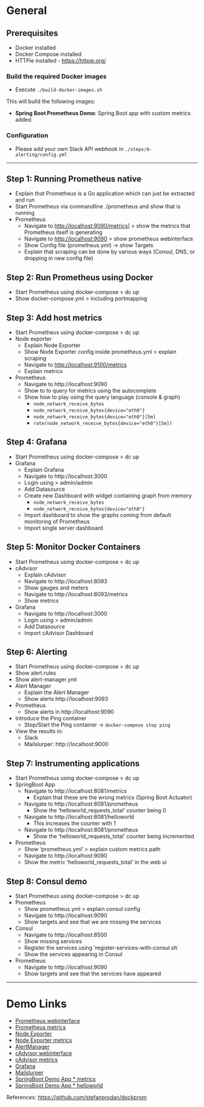 # General

## Prerequisites

* Docker installed
* Docker Compose installed
* HTTPie installed - <https://httpie.org/>

### Build the required Docker images

* Execute `./build-docker-images.sh`

This will build the following images:

* **Spring Boot Prometheus Demo**: Spring Boot app with custom metrics added

### Configuration

* Please add your own Slack API webhook in `./steps/6-alerting/config.yml`

---

## Step 1: Running Prometheus native

* Explain that Prometheus is a Go application which can just be extracted and run
* Start Prometheus via commandline ./prometheus and show that is running
* Prometheus
  * Navigate to <http://localhost:9090/metrics]> > show the metrics that Prometheus itself is generating
  * Navigate to <http://localhost:9090> > show prometheus webinterface
  * Show Config file (prometheus.yml) -> show Targets
  * Explain that scraping can be done by various ways (Consul, DNS, or dropping in new config file)

## Step 2: Run Prometheus using Docker

* Start Prometheus using docker-compose > dc up
* Show docker-compose.yml > including portmapping

## Step 3: Add host metrics

* Start Prometheus using docker-compose > dc up
* Node exporter
  * Explain Node Exporter
  * Show Node Exporter config inside prometheus.yml > explain scraping
  * Navigate to <http://localhost:9100/metrics>
  * Explain metrics
* Prometheus
  * Navigate to http://localhost:9090
  * Show to to query for metrics using the autocomplete
  * Show how to play using the query language (console & graph)
    * `node_network_receive_bytes`
    * `node_network_receive_bytes{device="eth0"}`
    * `node_network_receive_bytes{device="eth0"}[5m]`
    * `rate(node_network_receive_bytes{device="eth0"}[5m])`

## Step 4: Grafana

* Start Prometheus using docker-compose > dc up
* Grafana
  * Explain Grafana
  * Navigate to http://localhost:3000
  * Login using > admin/admin
  * Add Datasource
  * Create new Dashboard with widget containing graph from memory
    * `node_network_receive_bytes`
    * `node_network_receive_bytes{device="eth0"}`
  * Import dashboard to show the graphs coming from default monitoring of Prometheus
  * Import single server dashboard

## Step 5: Monitor Docker Containers

* Start Prometheus using docker-compose > dc up
* cAdvisor
  * Explain cAdvisor
  * Navigate to http://localhost:8093
  * Show gauges and meters
  * Navigate to http://localhost:8093/metrics
  * Show metrics
* Grafana
  * Navigate to http://localhost:3000
  * Login using > admin/admin
  * Add Datasource
  * Import cAdvisor Dashboard

## Step 6: Alerting

* Start Prometheus using docker-compose > dc up
* Show alert.rules
* Show alert-manager.yml
* Alert Manager
  * Explain the Alert Manager
  * Show alerts http://localhost:9093
* Prometheus
  * Show alerts in http://localhost:9090
* Introduce the Ping container
  * Stop/Start the Ping container -> `docker-compose stop ping`
* View the results in:
  * Slack 
  * Mailslurper: http://localhost:9000

## Step 7: Instrumenting applications

* Start Prometheus using docker-compose > dc up
* SpringBoot App
  * Navigate to http://localhost:8081/metrics
    * Explain that these are the wrong metrics (Spring Boot Actuator)
  * Navigate to http://localhost:8081/prometheus
    * Show the ‘helloworld_requests_total’ counter being 0
  * Navigate to http://localhost:8081/helloworld
    * This increases the counter with 1
  * Navigate to http://localhost:8081/prometheus
    * Show the ‘helloworld_requests_total’ counter being incremented
* Prometheus
  * Show ‘prometheus.yml’ > explain custom metrics path
  * Navigate to http://localhost:9090
  * Show the metric  ‘helloworld_requests_total’ in the web ui


## Step 8: Consul demo

* Start Prometheus using docker-compose > dc up
* Prometheus
  * Show prometheus.yml > explain consul config
  * Navigate to  http://localhost:9090
  * Show targets and see that we are missing the services
* Consul
  * Navigate to http://localhost:8500
  * Show missing services
  * Register the services using ‘register-services-with-consul.sh`
  * Show the services appearing in Consul
* Prometheus
  * Navigate to  http://localhost:9090
  * Show targets and see that the services have appeared

---

# Demo Links

* [Prometheus webinterface][prometheus-ui]
* [Prometheus metrics][prometheus-metrics]
* [Node Exporter][node-exporter]
* [Node Exporter metrics][node-exporter-metrics]
* [AlertManager][alertmanager]
* [cAdvisor webinterface][cadvisor-ui]
* [cAdvisor metrics][cadvisor-metrics]
* [Grafana][grafana]
* [Mailslurper][mailslurper]
* [SpringBoot Demo App * metrics][springboot metrics]
* [SpringBoot Demo App * helloworld][springboot helloworld]

[prometheus-ui]: http://localhost:9090
[prometheus-metrics]: http://localhost:9090/metrics
[node-exporter]: http://localhost:9100
[node-exporter-metrics]: http://localhost:9100/metrics
[alertmanager]: http://localhost:9093
[cadvisor-ui]: http://localhost:8095
[cadvisor-metrics]: http://localhost:8095/metrics
[grafana]: http://localhost:3000
[alert-manager]: http://localhost:9093
[mailslurper]: http://localhost:9000
[springboot metrics]: http://localhost:8080/metrics
[springboot helloworld]: http://localhost:8080/helloworld

References:
https://github.com/stefanprodan/dockprom
